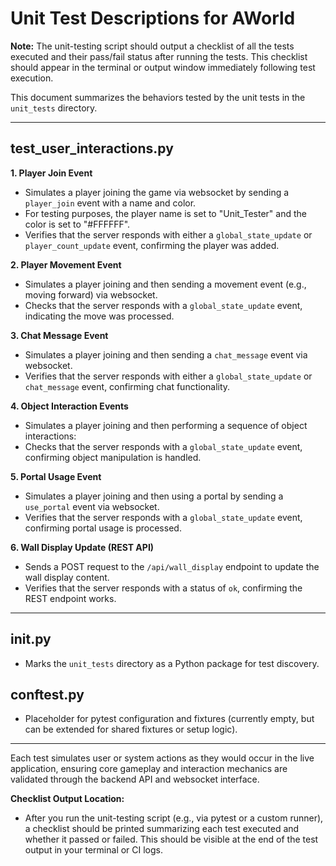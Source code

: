 # Unit Test Descriptions for AWorld

**Note:** The unit-testing script should output a checklist of all the tests executed and their pass/fail status after running the tests. This checklist should appear in the terminal or output window immediately following test execution.

This document summarizes the behaviors tested by the unit tests in the `unit_tests` directory.

---

## test_user_interactions.py

**1. Player Join Event**
- Simulates a player joining the game via websocket by sending a `player_join` event with a name and color.
- For testing purposes, the player name is set to "Unit_Tester" and the color is set to "#FFFFFF".
- Verifies that the server responds with either a `global_state_update` or `player_count_update` event, confirming the player was added.

**2. Player Movement Event**
- Simulates a player joining and then sending a movement event (e.g., moving forward) via websocket.
- Checks that the server responds with a `global_state_update` event, indicating the move was processed.

**3. Chat Message Event**
- Simulates a player joining and then sending a `chat_message` event via websocket.
- Verifies that the server responds with either a `global_state_update` or `chat_message` event, confirming chat functionality.

**4. Object Interaction Events**
- Simulates a player joining and then performing a sequence of object interactions:
- Checks that the server responds with a `global_state_update` event, confirming object manipulation is handled.

**5. Portal Usage Event**
- Simulates a player joining and then using a portal by sending a `use_portal` event via websocket.
- Verifies that the server responds with a `global_state_update` event, confirming portal usage is processed.

**6. Wall Display Update (REST API)**
- Sends a POST request to the `/api/wall_display` endpoint to update the wall display content.
- Verifies that the server responds with a status of `ok`, confirming the REST endpoint works.

---

## __init__.py
- Marks the `unit_tests` directory as a Python package for test discovery.

## conftest.py
- Placeholder for pytest configuration and fixtures (currently empty, but can be extended for shared fixtures or setup logic).

---

Each test simulates user or system actions as they would occur in the live application, ensuring core gameplay and interaction mechanics are validated through the backend API and websocket interface.

**Checklist Output Location:**
- After you run the unit-testing script (e.g., via pytest or a custom runner), a checklist should be printed summarizing each test executed and whether it passed or failed. This should be visible at the end of the test output in your terminal or CI logs.
